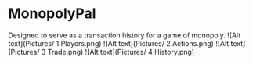 # MonopolyPal
Designed to serve as a transaction history for a game of monopoly.
![Alt text](Pictures/ 1 Players.png)
![Alt text](Pictures/ 2 Actions.png)
![Alt text](Pictures/ 3 Trade.png)
![Alt text](Pictures/ 4 History.png)
